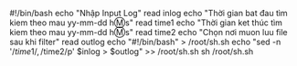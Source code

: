 #!/bin/bash
echo "Nhập Input Log"
read inlog
echo "Thời gian bat đau tìm kiem theo mau yy-mm-dd h:m:s"
read time1
echo "Thời gian ket thúc tìm kiem theo mau yy-mm-dd h:m:s"
read time2
echo "Chọn nơi muon luu file sau khi filter"
read outlog
echo "#!/bin/bash" > /root/sh.sh
echo "sed -n '/$time1/,/$time2/p' $inlog > $outlog" >> /root/sh.sh
sh /root/sh.sh

